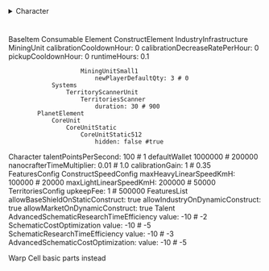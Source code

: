 <details>
  <summary>Character</summary>
  <blockquote>

talentPointsPerSecond: 100 # 1
    defaultWallet 1000000 # 200000
    nanocrafterTimeMultiplier: 0.01 # 1.0
    calibrationGain: 1 # 0.35

  </blockquote>
  </details>



# 
BaseItem
    Consumable
        Element
            ConstructElement
                IndustryInfrastructure
                    MiningUnit
                        calibrationCooldownHour: 0
                        calibrationDecreaseRatePerHour: 0
                        pickupCooldownHour: 0
                        runtimeHours: 0.1
                        
                        MiningUnitSmall1
                            newPlayerDefaultQty: 3 # 0
                Systems
                    TerritoryScannerUnit
                        TerritoriesScanner
                            duration: 30 # 900
            PlanetElement
                CoreUnit
                    CoreUnitStatic
                        CoreUnitStatic512
                            hidden: false #true
Character
    talentPointsPerSecond: 100 # 1
    defaultWallet 1000000 # 200000
    nanocrafterTimeMultiplier: 0.01 # 1.0
    calibrationGain: 1 # 0.35
FeaturesConfig
    ConstructSpeedConfig
        maxHeavyLinearSpeedKmH: 100000 # 20000
        maxLightLinearSpeedKmH: 200000 # 50000
    TerritoriesConfig
        upkeepFee: 1 # 500000
FeaturesList
    allowBaseShieldOnStaticConstruct: true
    allowIndustryOnDynamicConstruct: true
    allowMarketOnDynamicConstruct: true
Talent
    AdvancedSchematicResearchTimeEfficiency
        value: -10 # -2
    SchematicCostOptimization
        value: -10 # -5
    SchematicResearchTimeEfficiency
        value: -10 # -3
    AdvancedSchematicCostOptimization:
        value: -10 # -5




Warp Cell
    basic parts instead
